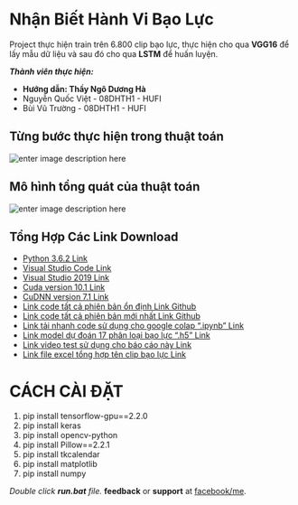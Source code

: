 # Nhận Biết Hành Vi Bạo Lực
Project thực hiện train trên 6.800 clip bạo lực, thực hiện cho qua **VGG16** để lấy mẫu dữ liệu và sau đó cho qua **LSTM** để huấn luyện. 

***Thành viên thực hiện:*** 

 - **Hướng dẫn: Thầy Ngô Dương Hà**
 - Nguyễn Quốc Việt - 08DHTH1 - HUFI
 - Bùi Vũ Trường - 08DHTH1 - HUFI
## Từng bước thực hiện trong thuật toán
![enter image description here](https://raw.githubusercontent.com/vietsaclo/HanhViBaoLuc/main/FileInput/Imgs/01.png)
## Mô hình tổng quát của thuật toán
![enter image description here](https://raw.githubusercontent.com/vietsaclo/HanhViBaoLuc/main/FileInput/Imgs/02.png)
## Tổng Hợp Các Link Download
 - [Python 3.6.2 Link](https://drive.google.com/file/d/1Jw3s1YgQMn3JL9EhSOotjInrYvl_XxzO/view?usp=sharing)
 - [Visual Studio Code Link](https://drive.google.com/file/d/1sCbXBG9eRv9Zk58c-bp0m7odPLlEw2N5/view?usp=sharing)
 - [Visual Studio 2019 Link](https://drive.google.com/file/d/15hc6zX2mkiTod1af8wgYylzjBcmCjM3R/view?usp=sharing)
 - [Cuda version 10.1 Link](https://drive.google.com/file/d/1xzEbs0DKMfNISg7lsq8g9hWHCTRra1sU/view?usp=sharing)
 - [CuDNN version 7.1 Link](https://drive.google.com/file/d/18J_wtBnElscEUN4JZCnd3Yo2DudkJLBU/view?usp=sharing)
 - [Link code tất cả phiên bản ổn định Link Github](https://github.com/vietsaclo/HanhViBaoLuc.git)
 - [Link code tất cả phiên bản mới nhất Link Github](https://github.com/vietsaclo/HanhViBaoLuc/tree/develop)
 - [Link tải nhanh code sử dụng cho google colap “.ipynb” Link](https://drive.google.com/file/d/16Rr0H9x1adOtf1oVZ6SRJaDxptt1oeGh/view?usp=sharing)
 - [Link model dự đoán 17 phân loại bạo lực “.h5” Link](https://drive.google.com/file/d/1Wcu9690NlLfyGGClN3qFWV-t8UDR67U-/view?usp=sharing)
 - [Link video test sử dụng cho báo cáo này Link](https://drive.google.com/file/d/1SUZukqdFh99Pr4c7LaF_RK_LwM006PT_/view?usp=sharing)
 - [Link file excel tổng hợp tên clip bạo lực Link](https://drive.google.com/file/d/1UztOsYwXEztdfi1YVpM_3cv7VFiONknf/view?usp=sharing)
 

# CÁCH CÀI ĐẶT

 1. pip install tensorflow-gpu==2.2.0
 2. pip install keras
 3. pip install opencv-python
 4. pip install Pillow==2.2.1
 5. pip install tkcalendar
 6. pip install matplotlib
 7. pip install numpy

*Double click **run.bat** file.*
**feedback** or **support** at [facebook/me](https://www.facebook.com/vietsaclo).
